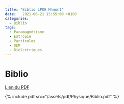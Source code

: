```yaml
---
title: "Biblio LPOB Manon1"
date:   2021-06-21 15:55:00 +0100
categories:
  - Biblio
tags:
  - Paramagnétisme
  - Entropie
  - Particules
  - OEM
  - Dielectriques
---
```


# Biblio

[Lien du PDF](/assets/pdf/Physique/Biblio.pdf)

{% include pdf src="/assets/pdf/Physique/Biblio.pdf" %}
